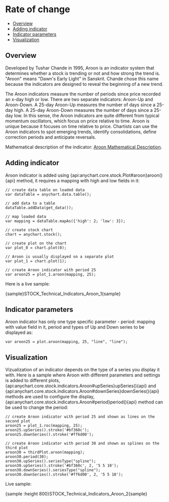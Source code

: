 # Rate of change

* [Overview](#overview)
* [Adding indicator](#adding_indicator)
* [Indicator parameters](#indicator_parameters)
* [Visualization](#visualization)

## Overview

Developed by Tushar Chande in 1995, Aroon is an indicator system that determines whether a stock is trending or not and how strong the trend is. "Aroon" means "Dawn's Early Light" in Sanskrit. Chande chose this name because the indicators are designed to reveal the beginning of a new trend.

The Aroon indicators measure the number of periods since price recorded an x-day high or low. There are two separate indicators: Aroon-Up and Aroon-Down. A 25-day Aroon-Up measures the number of days since a 25-day high. A 25-day Aroon-Down measures the number of days since a 25-day low. In this sense, the Aroon indicators are quite different from typical momentum oscillators, which focus on price relative to time. Aroon is unique because it focuses on time relative to price. Chartists can use the Aroon indicators to spot emerging trends, identify consolidations, define correction periods and anticipate reversals.

Mathematical description of the indicator: [Aroon Mathematical Description](Mathematical_Description#aroon).

## Adding indicator

Aroon indicator is added using {api:anychart.core.stock.Plot#aroon}aroon(){api} method, it requires a mapping with high and low fields in it:

```
// create data table on loaded data
var dataTable = anychart.data.table();

// add data to a table
dataTable.addData(get_data());

// map loaded data
var mapping = dataTable.mapAs({'high': 2; 'low': 3});

// create stock chart
chart = anychart.stock();

// create plot on the chart
var plot_0 = chart.plot(0);

// Aroon is usually displayed on a separate plot
var plot_1 = chart.plot(1);

// create Aroon indicator with period 25
var aroon25 = plot_1.aroon(mapping, 25);
```

Here is a live sample:

{sample}STOCK\_Technical\_Indicators\_Aroon\_1{sample}

## Indicator parameters

Aroon indicator has only one type specific parameter - period: mapping with value field in it, period and types of Up and Down series to be displayed as:

```
var aroon25 = plot.aroon(mapping, 25, "line", "line");
```

## Visualization

Vizualization of an indicator depends on the type of a series you display it with. Here is a sample where Aroon with different parameters and settings is added to different plots, {api:anychart.core.stock.indicators.Aroon#upSeries}upSeries(){api} and {api:anychart.core.stock.indicators.Aroon#downSeries}downSeries(){api} methods are used to configure the display,  {api:anychart.core.stock.indicators.Aroon#period}period(){api} method can be used to change the period:

```
// create Aroon indicator with period 25 and shown as lines on the second plot
aroon25 = plot_1.roc(mapping, 25);
aroon25.upSeries().stroke('#bf360c');
aroon25.downSeries().stroke('#ff6d00');

// create Aroon indicator with period 30 and shown as splines on the third plot
aroon30 = thirdPlot.aroon(mapping);
aroon30.period(30);
aroon30.upSeries().seriesType("spline");
aroon30.upSeries().stroke('#bf360c', 2, '5 5 10');
aroon30.downSeries().seriesType("spline");        
aroon30.downSeries().stroke('#ff6d00', 2, '5 5 10');
```

Live sample:

{sample :height 800}STOCK\_Technical\_Indicators\_Aroon\_2{sample}